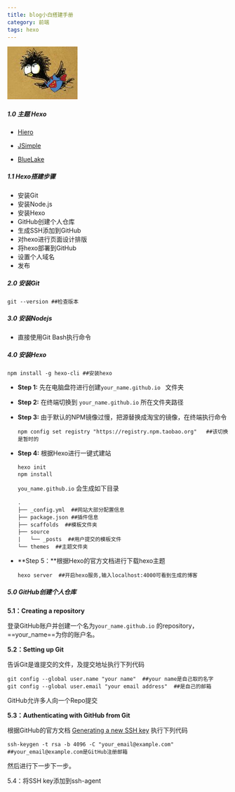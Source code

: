 ```yaml
---
title: blog小白搭建手册
category: 前端
tags: hexo
---
```


![小白搭建手册](/img/01.jpg)

##### 1.0 主题 Hexo

[^_^]:
    [snippet](https://github.com/shenliyang/hexo-theme-snippet#hexo-theme-snippet)
- [Hiero](https://github.com/iTimeTraveler/hexo-theme-hiero#hiero)

- [JSimple](https://github.com/tangkunyin/hexo-theme-jsimple#jsimple)

- [BlueLake](https://github.com/chaooo/hexo-theme-BlueLake#bluelake)

##### 1.1 Hexo搭建步骤

- 安装Git
- 安装Node.js
- 安装Hexo
- GitHub创建个人仓库
- 生成SSH添加到GitHub
- 对hexo进行页面设计排版
- 将hexo部署到GitHub
- 设置个人域名
- 发布

##### 2.0 安装Git

```
git --version ##检查版本
```

##### 3.0 安装Nodejs

- 直接使用Git Bash执行命令

##### 4.0 安装Hexo

```
npm install -g hexo-cli ##安装hexo
```

- **Step 1:** 先在电脑盘符进行创建`your_name.github.io `  文件夹

- **Step 2:** 在终端切换到 `your_name.github.io` 所在文件夹路径

- **Step 3:** 由于默认的NPM镜像过慢，把源替换成淘宝的镜像，在终端执行命令

  ```
  npm config set registry "https://registry.npm.taobao.org"   ##该切换是暂时的
  ```

- **Step 4:** 根据Hexo进行一键式建站

  ```
  hexo init
  npm install
  ```

  `you_name.github.io` 会生成如下目录

  ```
  .
  ├── _config.yml  ##网站大部分配置信息
  ├── package.json ##插件信息
  ├── scaffolds  ##模板文件夹
  ├── source  
  |   └── _posts  ##用户提交的模板文件
  └── themes  ##主题文件夹
  ```

- **Step 5：**根据Hexo的官方文档进行下载hexo主题

  ```
  hexo server  ##开启hexo服务,输入localhost:4000可看到生成的博客
  ```

##### 5.0 GitHub创建个人仓库

**5.1：Creating a repository**

登录GitHub账户并创建一个名为`your_name.github.io` 的repository，==your_name==为你的账户名。

**5.2：Setting up Git**

告诉Git是谁提交的文件，及提交地址执行下列代码

```
git config --global user.name "your name"  ##your name是自己取的名字
git config --global user.email "your email address"  ##是自己的邮箱
```

GitHub允许多人向一个Repo提交

**5.3：Authenticating with GitHub from Git**

根据GitHub的官方文档 [Generating a new SSH key](https://help.github.com/en/articles/generating-a-new-ssh-key-and-adding-it-to-the-ssh-agent#generating-a-new-ssh-key) 执行下列代码

```
ssh-keygen -t rsa -b 4096 -C "your_email@example.com" ##your_email@example.com是GitHub注册邮箱
```

然后进行下一步下一步。

5.4：将SSH key添加到ssh-agent









